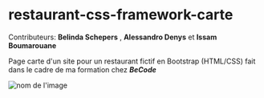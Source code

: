# restaurant-css-framework-carte

Contributeurs: **Belinda Schepers** , **Alessandro Denys** et **Issam Boumarouane**

Page carte d'un site pour un restaurant fictif en Bootstrap (HTML/CSS) fait dans le cadre de ma formation chez ***BeCode***

![nom de l'image](https://cdn.pixabay.com/photo/2013/07/12/13/24/people-146963_960_720.png)
